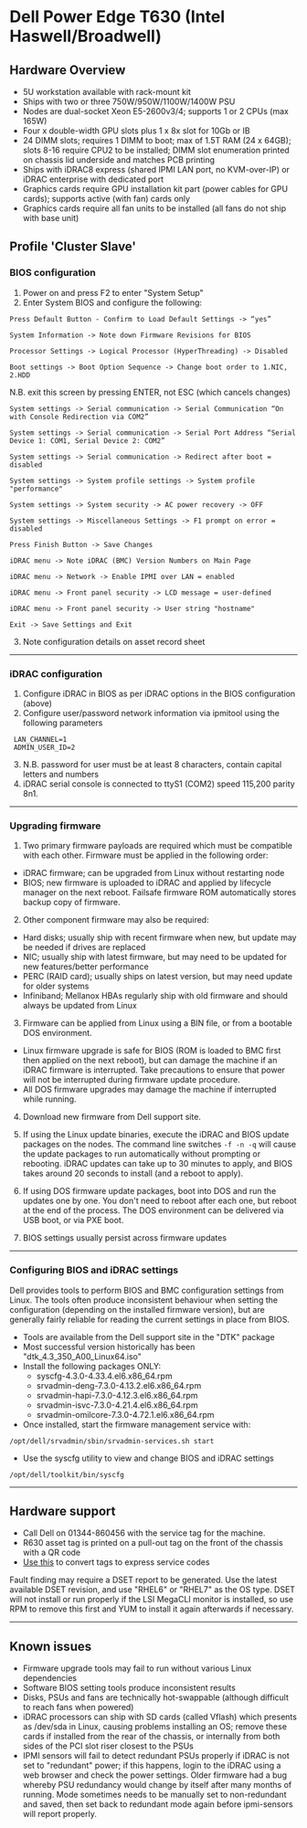 # Dell Power Edge T630 (Intel Haswell/Broadwell)

## Hardware Overview

 * 5U workstation available with rack-mount kit  
 * Ships with two or three 750W/950W/1100W/1400W PSU
 * Nodes are dual-socket Xeon E5-2600v3/4; supports 1 or 2 CPUs (max 165W)
 * Four x double-width GPU slots plus 1 x 8x slot for 10Gb or IB
 * 24 DIMM slots; requires 1 DIMM to boot; max of 1.5T RAM (24 x 64GB); slots 8-16 require CPU2 to be installed; DIMM slot enumeration printed on chassis lid underside and matches PCB printing 
 * Ships with iDRAC8 express (shared IPMI LAN port, no KVM-over-IP) or iDRAC enterprise with dedicated port
 * Graphics cards require GPU installation kit part (power cables for GPU cards); supports active (with fan) cards only
 * Graphics cards require all fan units to be installed (all fans do not ship with base unit)

## Profile 'Cluster Slave'
### BIOS configuration
1. Power on and press F2 to enter "System Setup"
2. Enter System BIOS and configure the following:
```
Press Default Button - Confirm to Load Default Settings -> “yes”
```
```
System Information -> Note down Firmware Revisions for BIOS
```
```
Processor Settings -> Logical Processor (HyperThreading) -> Disabled 
```
```
Boot settings -> Boot Option Sequence -> Change boot order to 1.NIC, 2.HDD
```
N.B. exit this screen by pressing ENTER, not ESC (which cancels changes)
```
System settings -> Serial communication -> Serial Communication “On with Console Redirection via COM2”
```
```
System settings -> Serial communication -> Serial Port Address “Serial Device 1: COM1, Serial Device 2: COM2”
```
```
System settings -> Serial communication -> Redirect after boot = disabled
```
```
System settings -> System profile settings -> System profile "performance"
```
```
System settings -> System security -> AC power recovery -> OFF
```
```
System settings -> Miscellaneous Settings -> F1 prompt on error = disabled
```
```
Press Finish Button -> Save Changes
```
```
iDRAC menu -> Note iDRAC (BMC) Version Numbers on Main Page
```
```
iDRAC menu -> Network -> Enable IPMI over LAN = enabled
```
```
iDRAC menu -> Front panel security -> LCD message = user-defined
```
```
iDRAC menu -> Front panel security -> User string "hostname"
```
```
Exit -> Save Settings and Exit
```
3. Note configuration details on asset record sheet

***
### iDRAC configuration

 1. Configure iDRAC in BIOS as per iDRAC options in the BIOS configuration (above)
 2. Configure user/password network information via ipmitool using the following parameters
``` 
 LAN_CHANNEL=1
 ADMIN_USER_ID=2 
``` 
 3. N.B. password for user must be at least 8 characters, contain capital letters and numbers
 4. iDRAC serial console is connected to ttyS1 (COM2) speed 115,200 parity 8n1. 

***
### Upgrading firmware

1. Two primary firmware payloads are required which must be compatible with each other. Firmware must be applied in the following order:
 * iDRAC firmware; can be upgraded from Linux without restarting node
 * BIOS; new firmware is uploaded to iDRAC and applied by lifecycle manager on the next reboot. Failsafe firmware ROM automatically stores backup copy of firmware. 

2. Other component firmware may also be required:
 * Hard disks; usually ship with recent firmware when new, but update may be needed if drives are replaced
 * NIC; usually ship with latest firmware, but may need to be updated for new features/better performance
 * PERC (RAID card); usually ships on latest version, but may need update for older systems
 * Infiniband; Mellanox HBAs regularly ship with old firmware and should always be updated from Linux

3. Firmware can be applied from Linux using a BIN file, or from a bootable DOS environment. 
 * Linux firmware upgrade is safe for BIOS (ROM is loaded to BMC first then applied on the next reboot), but can damage the machine if an iDRAC firmware is interrupted. Take precautions to ensure that power will not be interrupted during firmware update procedure. 
 * All DOS firmware upgrades may damage the machine if interrupted while running. 

4. Download new firmware from Dell support site. 

5. If using the Linux update binaries, execute the iDRAC and BIOS update packages on the nodes. The command line switches `-f -n -q` will cause the update packages to run automatically without prompting or rebooting. iDRAC updates can take up to 30 minutes to apply, and BIOS takes around 20 seconds to install (and a reboot to apply). 

6. If using DOS firmware update packages, boot into DOS and run the updates one by one. You don't need to reboot after each one, but reboot at the end of the process. The DOS environment can be delivered via USB boot, or via PXE boot. 

7. BIOS settings usually persist across firmware updates 

***
### Configuring BIOS and iDRAC settings 

Dell provides tools to perform BIOS and BMC configuration settings from Linux. The tools often produce inconsistent behaviour when setting the configuration (depending on the installed firmware version), but are generally fairly reliable for reading the current settings in place from BIOS. 

 * Tools are available from the Dell support site in the "DTK" package
 * Most successful version historically has been "dtk_4.3_350_A00_Linux64.iso"
 * Install the following packages ONLY:
    * syscfg-4.3.0-4.33.4.el6.x86_64.rpm 
    * srvadmin-deng-7.3.0-4.13.2.el6.x86_64.rpm 
    * srvadmin-hapi-7.3.0-4.12.3.el6.x86_64.rpm 
    * srvadmin-isvc-7.3.0-4.21.4.el6.x86_64.rpm 
    * srvadmin-omilcore-7.3.0-4.72.1.el6.x86_64.rpm
 * Once installed, start the firmware management service with:
```
/opt/dell/srvadmin/sbin/srvadmin-services.sh start
```
 * Use the syscfg utility to view and change BIOS and iDRAC settings
```
/opt/dell/toolkit/bin/syscfg
```

***
## Hardware support

 * Call Dell on 01344-860456 with the service tag for the machine.
 * R630 asset tag is printed on a pull-out tag on the front of the chassis with a QR code
 * [Use this](http://creativyst.com/Doc/Articles/HT/Dell/DellNumb.htm) to convert tags to express service codes
 
Fault finding may require a DSET report to be generated. Use the latest available DSET revision, and use "RHEL6" or "RHEL7" as the OS type. DSET will not install or run properly if the LSI MegaCLI monitor is installed, so use RPM to remove this first and YUM to install it again afterwards if necessary.

***
## Known issues
 
 * Firmware upgrade tools may fail to run without various Linux dependencies 
 * Software BIOS setting tools produce inconsistent results 
 * Disks, PSUs and fans are technically hot-swappable (although difficult to reach fans when powered)
 * iDRAC processors can ship with SD cards (called Vflash) which presents as /dev/sda in Linux, causing problems installing an OS; remove these cards if installed from the rear of the chassis, or internally from both sides of the PCI slot riser closest to the PSUs
 * IPMI sensors will fail to detect redundant PSUs properly if iDRAC is not set to "redundant" power; if this happens, login to the iDRAC using a web browser and check the power settings. Older firmware had a bug whereby PSU redundancy would change by itself after many months of running. Mode sometimes needs to be manually set to non-redundant and saved, then set back to redundant mode again before ipmi-sensors will report properly. 